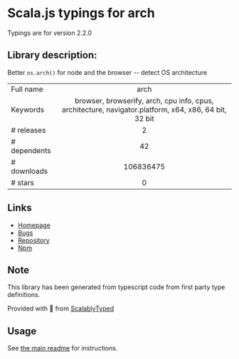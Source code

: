 
# Scala.js typings for arch

Typings are for version 2.2.0

## Library description:
Better `os.arch()` for node and the browser -- detect OS architecture

|                    |                 |
| ------------------ | :-------------: |
| Full name          | arch |
| Keywords           | browser, browserify, arch, cpu info, cpus, architecture, navigator.platform, x64, x86, 64 bit, 32 bit |
| # releases         | 2 |
| # dependents       | 42 |
| # downloads        | 106836475 |
| # stars            | 0 |

## Links
- [Homepage](https://github.com/feross/arch)
- [Bugs](https://github.com/feross/arch/issues)
- [Repository](https://github.com/feross/arch)
- [Npm](https://www.npmjs.com/package/arch)
    


## Note
This library has been generated from typescript code from first party type definitions.

Provided with :purple_heart: from [ScalablyTyped](https://github.com/oyvindberg/ScalablyTyped)

## Usage
See [the main readme](../../readme.md) for instructions.


